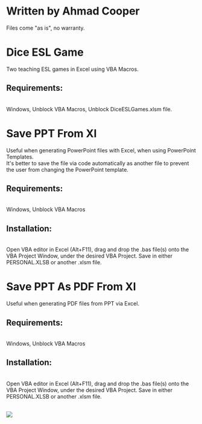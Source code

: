# Written by Ahmad Cooper
Files come "as is", no warranty.<br/>

# Dice ESL Game
Two teaching ESL games in Excel using VBA Macros.<br/>

<h2>Requirements:</h2><br />
Windows, Unblock VBA Macros, Unblock DiceESLGames.xlsm file.

# Save PPT From Xl
Useful when generating PowerPoint files with Excel, when using PowerPoint Templates.<br/>
It's better to save the file via code automatically as another file to prevent the user from changing the PowerPoint template.

<h2>Requirements:</h2><br />
Windows, Unblock VBA Macros

<h2>Installation:</h2><br />
Open VBA editor in Excel (Alt+F11), drag and drop the .bas file(s) onto the VBA Project Window, under the desired VBA Project. Save in either PERSONAL.XLSB or another .xlsm file.

# Save PPT As PDF From Xl
Useful when generating PDF files from PPT via Excel.<br/>

<h2>Requirements:</h2><br />
Windows, Unblock VBA Macros

<h2>Installation:</h2><br />
Open VBA editor in Excel (Alt+F11), drag and drop the .bas file(s) onto the VBA Project Window, under the desired VBA Project. Save in either PERSONAL.XLSB or another .xlsm file.<br /><br />


![](https://komarev.com/ghpvc/?username=AhmadAC&color=blueviolet)